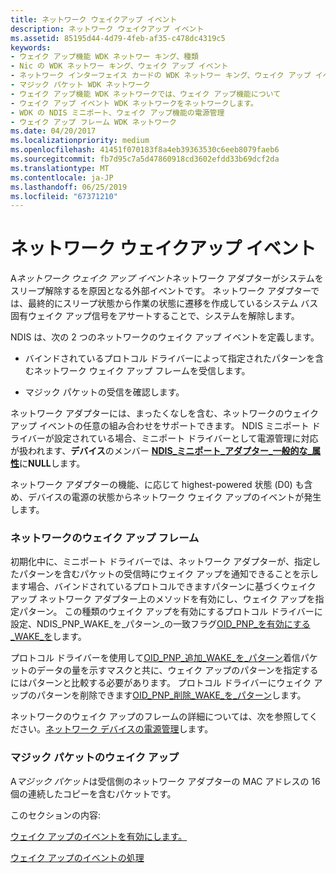 ```yaml
---
title: ネットワーク ウェイクアップ イベント
description: ネットワーク ウェイクアップ イベント
ms.assetid: 85195d44-4d79-4feb-af35-c478dc4319c5
keywords:
- ウェイク アップ機能 WDK ネットワー キング、種類
- Nic の WDK ネットワー キング、ウェイク アップ イベント
- ネットワーク インターフェイス カードの WDK ネットワー キング、ウェイク アップ イベント
- マジック パケット WDK ネットワーク
- ウェイク アップ機能 WDK ネットワークでは、ウェイク アップ機能について
- ウェイク アップ イベント WDK ネットワークをネットワークします。
- WDK の NDIS ミニポート、ウェイク アップ機能の電源管理
- ウェイク アップ フレーム WDK ネットワーク
ms.date: 04/20/2017
ms.localizationpriority: medium
ms.openlocfilehash: 41451f070183f8a4eb39363530c6eeb8079faeb6
ms.sourcegitcommit: fb7d95c7a5d47860918cd3602efdd33b69dcf2da
ms.translationtype: MT
ms.contentlocale: ja-JP
ms.lasthandoff: 06/25/2019
ms.locfileid: "67371210"
---
```

# <a name="network-wake-up-events"></a>ネットワーク ウェイクアップ イベント





A*ネットワーク ウェイク アップ イベント*ネットワーク アダプターがシステムをスリープ解除するを原因となる外部イベントです。 ネットワーク アダプターでは、最終的にスリープ状態から作業の状態に遷移を作成しているシステム バス固有ウェイク アップ信号をアサートすることで、システムを解除します。

NDIS は、次の 2 つのネットワークのウェイク アップ イベントを定義します。

-   バインドされているプロトコル ドライバーによって指定されたパターンを含むネットワーク ウェイク アップ フレームを受信します。

-   マジック パケットの受信を確認します。

ネットワーク アダプターには、まったくなしを含む、ネットワークのウェイク アップ イベントの任意の組み合わせをサポートできます。 NDIS ミニポート ドライバーが設定されている場合、ミニポート ドライバーとして電源管理に対応が扱われます、**デバイス**のメンバー [ **NDIS\_ミニポート\_アダプター\_一般的な\_属性**](https://docs.microsoft.com/windows-hardware/drivers/ddi/content/ndis/ns-ndis-_ndis_miniport_adapter_general_attributes)に**NULL**します。

ネットワーク アダプターの機能、に応じて highest-powered 状態 (D0) も含め、デバイスの電源の状態からネットワーク ウェイク アップのイベントが発生します。

### <a name="network-wake-up-frames"></a>ネットワークのウェイク アップ フレーム

初期化中に、ミニポート ドライバーでは、ネットワーク アダプターが、指定したパターンを含むパケットの受信時にウェイク アップを通知できることを示します場合、バインドされているプロトコルできますパターンに基づくウェイク アップ ネットワーク アダプター上のメソッドを有効にし、ウェイク アップを指定パターン。 この種類のウェイク アップを有効にするプロトコル ドライバーに設定、NDIS\_PNP\_WAKE\_を\_パターン\_の一致フラグ[OID\_PNP\_を有効にする\_WAKE\_を](https://docs.microsoft.com/windows-hardware/drivers/network/oid-pnp-enable-wake-up)します。

プロトコル ドライバーを使用して[OID\_PNP\_追加\_WAKE\_を\_パターン](https://docs.microsoft.com/windows-hardware/drivers/network/oid-pnp-add-wake-up-pattern)着信パケットのデータの量を示すマスクと共に、ウェイク アップのパターンを指定するにはパターンと比較する必要があります。 プロトコル ドライバーにウェイク アップのパターンを削除できます[OID\_PNP\_削除\_WAKE\_を\_パターン](https://docs.microsoft.com/windows-hardware/drivers/network/oid-pnp-remove-wake-up-pattern)します。

ネットワークのウェイク アップのフレームの詳細については、次を参照してください。[ネットワーク デバイスの電源管理](https://go.microsoft.com/fwlink/p/?linkid=9945)します。

### <a name="magic-packet-wake-up"></a>マジック パケットのウェイク アップ

A*マジック パケット*は受信側のネットワーク アダプターの MAC アドレスの 16 個の連続したコピーを含むパケットです。

このセクションの内容:

[ウェイク アップのイベントを有効にします。](enabling-wake-up-events.md)

[ウェイク アップのイベントの処理](handling-wake-up-events.md)

 

 





